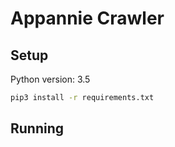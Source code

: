 # Appannie Crawler

## Setup

Python version: 3.5

```bash
pip3 install -r requirements.txt
```

## Running

